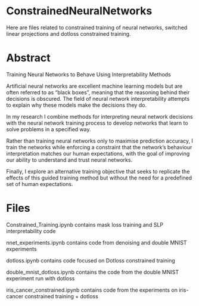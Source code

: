 # ConstrainedNeuralNetworks

Here are files related to constrained training of neural networks, switched linear projections and dotloss constrained training.

# Abstract
Training Neural Networks to Behave Using Interpretability Methods

Artificial neural networks are excellent machine learning models but are often referred to as “black boxes”, meaning that the reasoning behind their decisions is obscured. The field of neural network interpretability attempts to explain why these models make the decisions they do.

In my research I combine methods for interpreting neural network decisions with the neural network training process to develop networks that learn to solve problems in a specified way. 

Rather than training neural networks only to maximise prediction accuracy, I train the networks while enforcing a constraint that the network’s behaviour interpretation matches our human expectations, with the goal of improving our ability to understand and trust neural networks. 

Finally, I explore an alternative training objective that seeks to replicate the effects of this guided training method but without the need for a predefined set of human expectations.

# Files

Constrained_Training.ipynb contains mask loss training and SLP interpretability code

nnet_experiments.ipynb contains code from denoising and double MNIST experiments

dotloss.ipynb contains code focused on Dotloss constrained training

double_mnist_dotloss.ipynb contains the code from the double MNIST experiment run with dotloss

iris_cancer_constrained.ipynb contains code from the experiments on iris-cancer constrained training + dotloss
